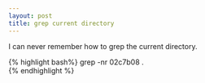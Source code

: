 ```yaml
---
layout: post
title: grep current directory
---
```

I can never remember how to grep the current directory.

{% highlight bash%}
grep -nr 02c7b08 .  
{% endhighlight %}
